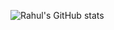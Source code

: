 ![Rahul's GitHub stats](https://github-readme-stats.vercel.app/api?username=rahulpanchal0106&hide=contribs,prs)
